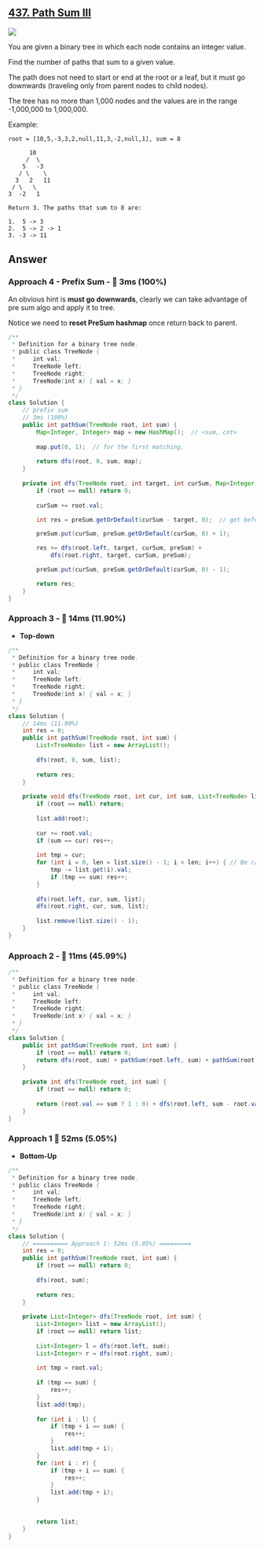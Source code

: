 ## [437. Path Sum III](https://leetcode.com/problems/path-sum-iii/)

![](https://github.com/weltond/DataStructure/blob/master/medium.PNG)

You are given a binary tree in which each node contains an integer value.

Find the number of paths that sum to a given value.

The path does not need to start or end at the root or a leaf, but it must go downwards (traveling only from parent nodes to child nodes).

The tree has no more than 1,000 nodes and the values are in the range -1,000,000 to 1,000,000.

Example:
```
root = [10,5,-3,3,2,null,11,3,-2,null,1], sum = 8

      10
     /  \
    5   -3
   / \    \
  3   2   11
 / \   \
3  -2   1

Return 3. The paths that sum to 8 are:

1.  5 -> 3
2.  5 -> 2 -> 1
3. -3 -> 11
```

## Answer
### Approach 4 - Prefix Sum - :rocket: 3ms (100%)

An obvious hint is **must go downwards**, clearly we can take advantage of pre sum algo and apply it to tree.

Notice we need to **reset PreSum hashmap** once return back to parent.

```java
/**
 * Definition for a binary tree node.
 * public class TreeNode {
 *     int val;
 *     TreeNode left;
 *     TreeNode right;
 *     TreeNode(int x) { val = x; }
 * }
 */
class Solution {
    // prefix sum
    // 3ms (100%)
    public int pathSum(TreeNode root, int sum) {
        Map<Integer, Integer> map = new HashMap();  // <sum, cnt>
        
        map.put(0, 1);  // for the first matching.
        
        return dfs(root, 0, sum, map);
    }
    
    private int dfs(TreeNode root, int target, int curSum, Map<Integer, Integer> preSum) {
        if (root == null) return 0;
        
        curSum += root.val;

        int res = preSum.getOrDefault(curSum - target, 0);  // get before put

        preSum.put(curSum, preSum.getOrDefault(curSum, 0) + 1);

        res += dfs(root.left, target, curSum, preSum) + 
            dfs(root.right, target, curSum, preSum);

        preSum.put(curSum, preSum.getOrDefault(curSum, 0) - 1);

        return res;
    }
}
```
### Approach 3 - :turtle: 14ms (11.90%)
- **Top-down**
```java
/**
 * Definition for a binary tree node.
 * public class TreeNode {
 *     int val;
 *     TreeNode left;
 *     TreeNode right;
 *     TreeNode(int x) { val = x; }
 * }
 */
class Solution {
    // 14ms (11.90%)
    int res = 0;
    public int pathSum(TreeNode root, int sum) {
        List<TreeNode> list = new ArrayList();
        
        dfs(root, 0, sum, list);
        
        return res;
    }
    
    private void dfs(TreeNode root, int cur, int sum, List<TreeNode> list) {
        if (root == null) return;
        
        list.add(root);
        
        cur += root.val;
        if (sum == cur) res++;
        
        int tmp = cur;
        for (int i = 0, len = list.size() - 1; i < len; i++) { // Be careful of the len. because if sum is 0, the tmp will also lead to 1 answer.
            tmp -= list.get(i).val;
            if (tmp == sum) res++;
        }
        
        dfs(root.left, cur, sum, list);
        dfs(root.right, cur, sum, list);
        
        list.remove(list.size() - 1);
    }
}
```
### Approach 2 - :rabbit: 11ms (45.99%)
```java
/**
 * Definition for a binary tree node.
 * public class TreeNode {
 *     int val;
 *     TreeNode left;
 *     TreeNode right;
 *     TreeNode(int x) { val = x; }
 * }
 */
class Solution {
    public int pathSum(TreeNode root, int sum) {
        if (root == null) return 0;
        return dfs(root, sum) + pathSum(root.left, sum) + pathSum(root.right, sum);
    }
    
    private int dfs(TreeNode root, int sum) {
        if (root == null) return 0;
        
        return (root.val == sum ? 1 : 0) + dfs(root.left, sum - root.val) + dfs(root.right, sum - root.val);
    }
}
```
### Approach 1 :turtle: 52ms (5.05%)
- **Bottom-Up**
```java
/**
 * Definition for a binary tree node.
 * public class TreeNode {
 *     int val;
 *     TreeNode left;
 *     TreeNode right;
 *     TreeNode(int x) { val = x; }
 * }
 */
class Solution {
    // ========== Approach 1: 52ms (5.05%) =========
    int res = 0;
    public int pathSum(TreeNode root, int sum) {
        if (root == null) return 0;
        
        dfs(root, sum);
        
        return res;
    }
    
    private List<Integer> dfs(TreeNode root, int sum) {
        List<Integer> list = new ArrayList();
        if (root == null) return list;
        
        List<Integer> l = dfs(root.left, sum);
        List<Integer> r = dfs(root.right, sum);
        
        int tmp = root.val;
        
        if (tmp == sum) {
            res++;
        }
        list.add(tmp);
        
        for (int i : l) {
            if (tmp + i == sum) {
                res++;
            }
            list.add(tmp + i);
        }
        for (int i : r) {
            if (tmp + i == sum) {
                res++;
            }
            list.add(tmp + i);
        }
        
        
        return list;
    }
}
```
